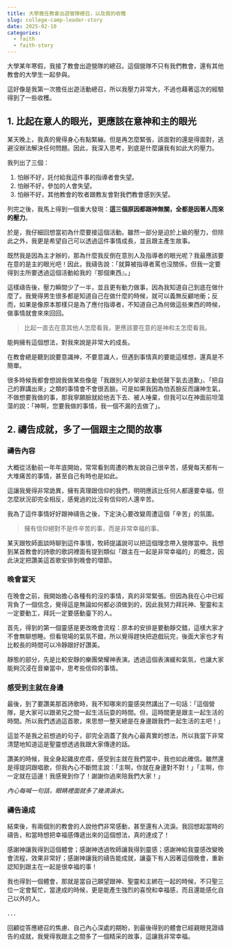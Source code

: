```yaml
---
title: 大學擔任教會出遊營隊總召，以及我的收穫
slug: college-camp-leader-story
date: 2025-02-10
categories:
  - faith
  - faith-story
---
```


大學某年寒假，我接了教會出遊營隊的總召。這個營隊不只有我們教會，還有其他教會的大學生一起參與。

這好像是我第一次擔任出遊活動總召，所以我壓力非常大，不過也藉著這次的經驗得到了一些收穫。

## 1. 比起在意人的眼光，更應該在意神和主的眼光

某天晚上，我真的覺得身心有點緊繃。但是再怎麼緊張，該面對的還是得面對，逃避沒辦法解決任何問題。因此，我深入思考，到底是什麼讓我有如此大的壓力。

我列出了三個：

1. 怕辦不好，託付給我這件事的指導者會失望。
2. 怕辦不好，參加的人會失望。
3. 怕辦不好，其他教會的牧者跟教友會對我們教會感到失望。

列完之後，我馬上得到一個重大發現：**這三個原因都跟神無關，全都是因著人而來的壓力**。

於是，我仔細回想當初為什麼要接這個活動。雖然一部分是迫於上級的壓力，但除此之外，我更是希望自己可以透過這件事情成長，並且跟主產生故事。

既然我是因為主才辦的，那為什麼我反倒在意別人及指導者的眼光呢？我最應該要在意的是主的眼光吧！因此，我禱告說：「就算被指導者罵也沒關係，但我一定要得到主所要透過這個活動給我的『那個東西』。」

這樣禱告後，壓力瞬間少了一半，並且更有動力做事，因為我知道自己到底在做什麼了。我覺得男生很多都是知道自己在做什麼的時候，就可以義無反顧地衝；反而，如果是像原本那樣只是為了應付指導者，不知道自己為何做這些東西的時候，做事情就會來來回回。

> 比起一直去在意其他人怎麼看我，更應該要在意的是神和主怎麼看我。

能夠擁有這個想法，對我來說是非常大的成長。

在教會總是聽到說要意識神，不要意識人，但遇到事情真的要能這樣想，還真是不簡單。

很多時候我都會想說我做某些像是「我跟別人吵架卻主動低聲下氣去道歉」、「把自己的罪講出來」之類的事情會不會很丟臉。可是如果我因為怕丟臉反而讓神生氣，不做想要我做的事，那我寧願臉就給他丟下去、被人唾棄，但我可以在神面前坦蕩蕩的說：「神啊，您要我做的事情，我一個不漏的去做了」。

## 2. 禱告成就，多了一個跟主之間的故事

### 禱告內容

大概從活動前一年年底開始，常常看到周遭的教友說自己很辛苦，感覺每天都有一大堆痛苦的事情，甚至自己有時也是如此。

這讓我覺得非常詭異，擁有真理跟信仰的我們，明明應該比任何人都還要幸福，但怎麼狀況卻完全相反，感覺過的比沒有信仰的人還辛苦。

我為了這件事情好好跟神禱告之後，下定決心要改變周遭這個「辛苦」的氛圍。

> 擁有信仰絕對不是件辛苦的事，而是非常幸福的事。

某天跟牧師面談時聊到這件事情，牧師提議說可以把這個理念帶入營隊當中。我想到某首教會的詩歌的歌詞裡面有提到類似「跟主在一起是非常幸福的」的概念，因此決定把讚美這首歌安排到晚會的環節。

### 晚會當天

在晚會之前，我開始擔心各種有的沒的事情，真的非常緊張。但因為我在心中已經背負了一個信念，覺得這是無論如何都必須做到的，因此我努力拜託神、聖靈和主一定要動工，拜託一定要感動臺下的人。

首先，得到的第一個靈感是更改晚會流程：原本的安排是要動靜交錯，這樣大家才不會無聊想睡。但看現場的氣氛不錯，所以覺得趕快把遊戲玩完，後面大家也才有比較長的時間可以冷靜跟好好讚美。

靜態的部分，先是比較安靜的樂團榮耀神表演。透過這個表演緩和氣氛，也讓大家能夠沉浸在音樂當中，思考些信仰的事情。

### 感受到主就在身邊

最後，到了要讚美那首詩歌時，我不知哪來的靈感突然講出了一句話：「這個營隊，是大家可以跟弟兄之間一起生活玩耍的時間。但，這時間更是跟主一起生活的時間。所以我們透過這首歌，來思想一整天總是在身邊跟我們一起生活的主吧！」

這並不是我之前想過的句子，卻完全涵蓋了我內心最真實的想法，所以我當下非常清楚地知道這是聖靈想透過我跟大家傳達的話。

讚美的時候，我全身起雞皮疙瘩，感受到主就在我們當中，我也如此確信。雖然還是得提詞跟唱歌，但我內心不斷問主說：「主啊，你就在身邊對不對！」「主啊，你一定就在這邊！我感覺到你了！謝謝你過來陪我們大家！」

_內心每喊一句話，眼睛裡面就多了幾滴淚水。_

### 禱告達成

結束後，有兩個別的教會的人說他們非常感動，甚至還有人流淚。我回想起當時的禱告，和當時想把幸福感傳遞出來的這個想法，真的達成了！

感謝神讓我得到這個體會；感謝神透過牧師讓我得到靈感；感謝神給我靈感改變晚會流程，效果非常好；感謝神讓我的禱告能成就，讓臺下有人因著這個晚會，重新認知到跟主在一起是很幸福的事！

我也得到一個體會，那就是當自己願望跟神、聖靈和主綁在一起的時候，不只聖三位一定會幫忙，當達成的時候，更是能產生強烈的喜悅和幸福感，而且還能感化自己以外的人。

．．．

回顧從答應總召的焦慮、自己內心深處的期盼，到最後得到的體會已經親眼見證禱告的成就，我覺得我跟主之間多了一個精采的故事，這讓我非常幸福。
